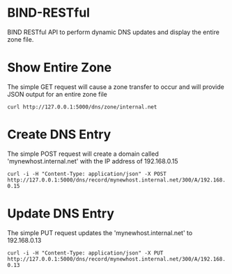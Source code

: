 BIND-RESTful
============

BIND RESTful API to perform dynamic DNS updates and display the entire zone file.


Show Entire Zone
================

The simple GET request will cause a zone transfer to occur and will provide JSON output for an entire zone file

`curl http://127.0.0.1:5000/dns/zone/internal.net`

Create DNS Entry
================

The simple POST request will create a domain called 'mynewhost.internal.net' with the IP address of 192.168.0.15

`curl -i -H "Content-Type: application/json" -X POST http://127.0.0.1:5000/dns/record/mynewhost.internal.net/300/A/192.168.0.15`

Update DNS Entry
================

The simple PUT request updates the 'mynewhost.internal.net' to 192.168.0.13

`curl -i -H "Content-Type: application/json" -X PUT http://127.0.0.1:5000/dns/record/mynewhost.internal.net/300/A/192.168.0.13`
